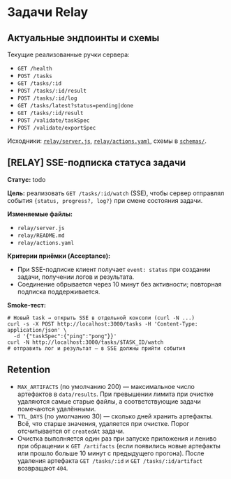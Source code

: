 # Задачи Relay

## Актуальные эндпоинты и схемы

Текущие реализованные ручки сервера:

- `GET /health`
- `POST /tasks`
- `GET /tasks/:id`
- `POST /tasks/:id/result`
- `POST /tasks/:id/log`
- `GET /tasks/latest?status=pending|done`
- `GET /tasks/:id/result`
- `POST /validate/taskSpec`
- `POST /validate/exportSpec`

Исходники: [`relay/server.js`](../../relay/server.js), [`relay/actions.yaml`](../../relay/actions.yaml), схемы в [`schemas/`](../../schemas).

## [RELAY] SSE-подписка статуса задачи

**Статус:** todo

**Цель:** реализовать `GET /tasks/:id/watch` (SSE), чтобы сервер отправлял события `{status, progress?, log?}` при смене состояния задачи.

**Изменяемые файлы:**
- `relay/server.js`
- `relay/README.md`
- `relay/actions.yaml`

**Критерии приёмки (Acceptance):**
- При SSE-подписке клиент получает `event: status` при создании задачи, получении логов и результата.
- Соединение обрывается через 10 минут без активности; повторная подписка поддерживается.

**Smoke-тест:**
```
# Новый task → открыть SSE в отдельной консоли (curl -N ...)
curl -s -X POST http://localhost:3000/tasks -H 'Content-Type: application/json' \
  -d '{"taskSpec":{"ping":"pong"}}'
curl -N http://localhost:3000/tasks/$TASK_ID/watch
# отправить лог и результат — в SSE должны прийти события
```

## Retention

- `MAX_ARTIFACTS` (по умолчанию 200) — максимальное число артефактов в `data/results`. При превышении лимита при очистке удаляются самые старые файлы, а соответствующие задачи помечаются удалёнными.
- `TTL_DAYS` (по умолчанию 30) — сколько дней хранить артефакты. Всё, что старше значения, удаляется при очистке. Порог отсчитывается от `createdAt` задачи.
- Очистка выполняется один раз при запуске приложения и лениво при обращении к `GET /artifacts` (если появились новые артефакты или прошло больше 10 минут с предыдущего прогона). После удаления артефакта `GET /tasks/:id` и `GET /tasks/:id/artifact` возвращают `404`.
